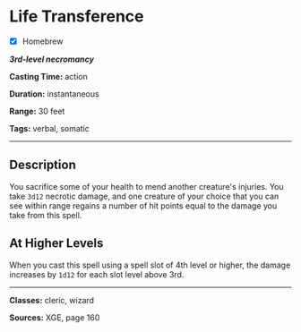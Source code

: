 # Life Transference

- [x] Homebrew

***3rd-level necromancy***

**Casting Time:** action

**Duration:** instantaneous

**Range:** 30 feet

**Tags:** verbal, somatic

---

## Description
You sacrifice some of your health to mend another creature's injuries. You take `3d12` necrotic damage, and one creature of your choice that you can see within range regains a number of hit points equal to the damage you take from this spell.

## At Higher Levels
When you cast this spell using a spell slot of 4th level or higher, the damage increases by `1d12` for each slot level above 3rd.

---

**Classes:** cleric, wizard

**Sources:** XGE, page 160
